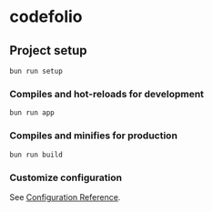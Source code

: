 # codefolio

## Project setup
```
bun run setup
```

### Compiles and hot-reloads for development
```
bun run app
```

### Compiles and minifies for production
```
bun run build
```

### Customize configuration
See [Configuration Reference](https://cli.vuejs.org/config/).
